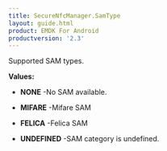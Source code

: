 ```yaml
---
title: SecureNfcManager.SamType
layout: guide.html
product: EMDK For Android
productversion: '2.3'
---
```


Supported SAM types.

**Values:**

* **NONE** -No SAM available.

* **MIFARE** -Mifare SAM

* **FELICA** -Felica SAM

* **UNDEFINED** -SAM category is undefined.










